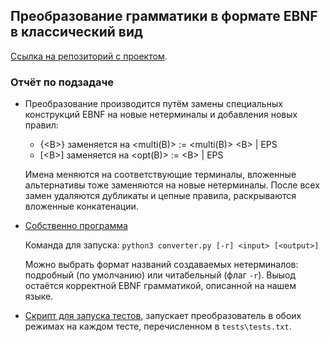 ## Преобразование грамматики в формате EBNF в классический вид

[Ссылка на репозиторий с проектом](https://github.com/jegorpopow/EBNF/tree/ebnf_to_cfg).

### Отчёт по подзадаче
* Преобразование производится путём замены специальных конструкций EBNF на новые нетерминалы и добавления новых правил:
    * \{\<B\>\} заменяется на  \<multi(B)\> := \<multi(B)\> \<B\> | EPS
     * \[\<B\>\] заменяется на  \<opt(B)\> := \<B\> | EPS

    Имена меняются на соответствующие терминалы, вложенные альтернативы тоже заменяются на новые нетерминалы.
    После всех замен удаляются дубликаты и цепные правила, раскрываются вложенные конкатенации.
* [Собственно программа](https://github.com/jegorpopow/EBNF/blob/ebnf_to_cfg/converter.py)

     Команда для запуска: `python3 converter.py [-r] <input> [<output>]`
     
    Можно выбрать формат названий создаваемых нетерминалов: подробный (по умолчанию) или читабельный (флаг `-r`).
    Выыод остаётся корректной EBNF грамматикой, описанной на нашем языке.
    
* [Скрипт для запуска тестов](https://github.com/jegorpopow/EBNF/blob/ebnf_to_cfg/run-converter-tests.sh), запускает преобразователь в обоих режимах на каждом тесте, перечисленном в `tests\tests.txt`.
